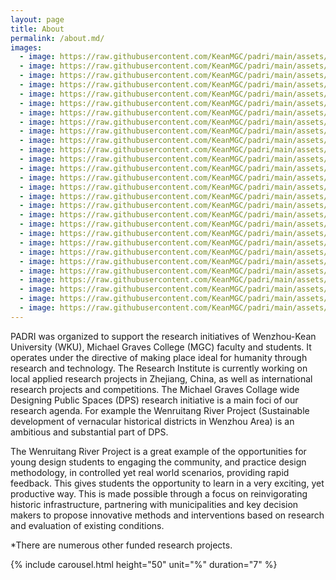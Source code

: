```yaml
---
layout: page
title: About
permalink: /about.md/
images:
  - image: https://raw.githubusercontent.com/KeanMGC/padri/main/assets/IMG_20210319_134639.jpg
  - image: https://raw.githubusercontent.com/KeanMGC/padri/main/assets/IMG_20210328_151116.jpg
  - image: https://raw.githubusercontent.com/KeanMGC/padri/main/assets/IMG_20210328_193036.jpg
  - image: https://raw.githubusercontent.com/KeanMGC/padri/main/assets/IMG_20210423_185827.jpg
  - image: https://raw.githubusercontent.com/KeanMGC/padri/main/assets/IMG_20210428_152921.jpg
  - image: https://raw.githubusercontent.com/KeanMGC/padri/main/assets/IMG_20210522_104153.jpg
  - image: https://raw.githubusercontent.com/KeanMGC/padri/main/assets/IMG_20210522_132429.jpg
  - image: https://raw.githubusercontent.com/KeanMGC/padri/main/assets/IMG_20210522_135913.jpg
  - image: https://raw.githubusercontent.com/KeanMGC/padri/main/assets/_[1].jpg
  - image: https://raw.githubusercontent.com/KeanMGC/padri/main/assets/IMG_20190307_163255.jpg
  - image: https://raw.githubusercontent.com/KeanMGC/padri/main/assets/IMG_20190403_135126.jpg
  - image: https://raw.githubusercontent.com/KeanMGC/padri/main/assets/IMG_20190419_165036.jpg
  - image: https://raw.githubusercontent.com/KeanMGC/padri/main/assets/IMG_20190507_192933.jpg
  - image: https://raw.githubusercontent.com/KeanMGC/padri/main/assets/IMG_20190508_120417.jpg
  - image: https://raw.githubusercontent.com/KeanMGC/padri/main/assets/IMG_20190525_133946.jpg
  - image: https://raw.githubusercontent.com/KeanMGC/padri/main/assets/IMG_20190527_120258.jpg
  - image: https://raw.githubusercontent.com/KeanMGC/padri/main/assets/IMG_20190527_120537.jpg
  - image: https://raw.githubusercontent.com/KeanMGC/padri/main/assets/IMG_20190527_151832.jpg
  - image: https://raw.githubusercontent.com/KeanMGC/padri/main/assets/IMG_20190527_161420.jpg
  - image: https://raw.githubusercontent.com/KeanMGC/padri/main/assets/IMG_20190529_191643.jpg
  - image: https://raw.githubusercontent.com/KeanMGC/padri/main/assets/IMG_20191124_092025.jpg
  - image: https://raw.githubusercontent.com/KeanMGC/padri/main/assets/IMG_20191207_090348.jpg
  - image: https://raw.githubusercontent.com/KeanMGC/padri/main/assets/IMG_20201112_160534.jpg
  - image: https://raw.githubusercontent.com/KeanMGC/padri/main/assets/IMG_20201113_111204.jpg
  - image: https://raw.githubusercontent.com/KeanMGC/padri/main/assets/IMG_20210129_093400.jpg
  - image: https://raw.githubusercontent.com/KeanMGC/padri/main/assets/IMG_20210129_100557.jpg
  - image: https://raw.githubusercontent.com/KeanMGC/padri/main/assets/IMG_20210129_105749.jpg
  - image: https://raw.githubusercontent.com/KeanMGC/padri/main/assets/_%5B1%5D.jpg
---
```


PADRI was organized to support the research initiatives of Wenzhou-Kean University (WKU), Michael Graves College (MGC) faculty and students. It operates under the directive of making place ideal for humanity through research and technology. The Research Institute is currently working on local applied research projects in Zhejiang, China, as well as international research projects and competitions. The Michael Graves Collage wide Designing Public Spaces (DPS) research initiative is a main foci of our research agenda. For example the Wenruitang River Project (Sustainable development of vernacular historical districts in Wenzhou Area) is an ambitious and substantial part of DPS.

The Wenruitang River Project is a great example of the opportunities for young design students to engaging the community, and practice design methodology, in controlled yet real world scenarios, providing rapid feedback. This gives students the opportunity to learn in a very exciting, yet productive way. This is made possible through a focus on reinvigorating historic infrastructure, partnering with municipalities and key decision makers to propose innovative methods and interventions based on research and evaluation of existing conditions.

*There are numerous other funded research projects.



{% include carousel.html height="50" unit="%" duration="7" %}

